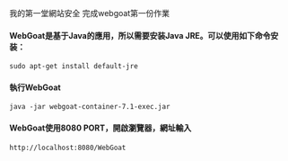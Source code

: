 我的第一堂網站安全 
完成webgoat第一份作業


#### WebGoat是基于Java的應用，所以需要安装Java JRE。可以使用如下命令安装：

    sudo apt-get install default-jre
    
#### 執行WebGoat

    java -jar webgoat-container-7.1-exec.jar
    
#### WebGoat使用8080 PORT，開啟瀏覽器，網址輸入

    http://localhost:8080/WebGoat
